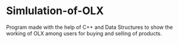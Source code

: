# Simlulation-of-OLX
Program made with the help of C++ and Data Structures  to show the working of OLX among users for buying and selling of products.
